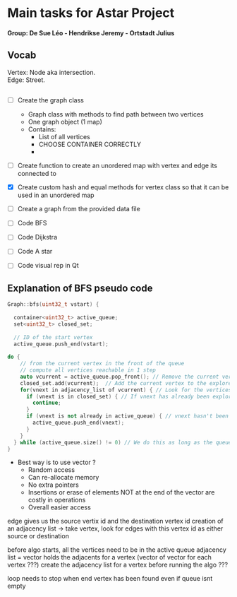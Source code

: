 # Main tasks for Astar Project
#### Group: De Sue Léo - Hendrikse Jeremy - Ortstadt Julius

## Vocab
Vertex: Node aka intersection.\
Edge: Street.

## 
- [ ] Create the graph class
    - Graph class with methods to find path between two vertices
    - One graph object (1 map)
    - Contains:
        - List of all vertices
        - CHOOSE CONTAINER CORRECTLY
        - 

    
- [ ] Create function to create an unordered map with vertex and edge its connected to
- [x] Create custom hash and equal methods for vertex class so that it can be used in an unordered map
- [ ] Create a graph from the provided data file

- [ ] Code BFS
- [ ] Code Dijkstra
- [ ] Code A star
- [ ] Code visual rep in Qt

## Explanation of BFS pseudo code
```c++
Graph::bfs(uint32_t vstart) { 
 
  container<uint32_t> active_queue; 
  set<uint32_t> closed_set; 
 
  // ID of the start vertex 
  active_queue.push_end(vstart); 
 
do { 
    // from the current vertex in the front of the queue 
    // compute all vertices reachable in 1 step 
    auto vcurrent = active_queue.pop_front(); // Remove the current vertex from the queue
    closed_set.add(vcurrent);  // Add the current vertex to the explored vertices aka closed set
    for(vnext in adjacency_list of vcurrent) { // Look for the vertices reachable from the current vertex through a node (vnext = one of the adjacents of vcurrent in the list) 
      if (vnext is in closed_set) { // If vnext has already been explored we do nothing
        continue; 
      } 
      if (vnext is not already in active_queue) { // vnext hasn't been explored yet so we add it to the queue -> meaning to the list of what is still to be explored
        active_queue.push_end(vnext); 
      } 
    } 
  } while (active_queue.size() != 0) // We do this as long as the queue is not empty
}
```

- Best way is to use vector ? 
    - Random access
    - Can re-allocate memory
    - No extra pointers
    - Insertions or erase of elements NOT at the end of the vector are costly in operations
    - Overall easier access

edge gives us the source vertix id and the destination vertex id
creation of an adjacency list -> take vertex, look for edges with this vertex id as either source or destination

before algo starts, all the vertices need to be in the active queue
adjacency list = vector holds the adjacents for a vertex (vector of vector for each vertex ???)
create the adjacency list for a vertex before running the algo ??? 

loop needs to stop when end vertex has been found even if queue isnt empty